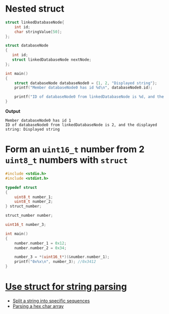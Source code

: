 # Nested struct

```c
struct linkedDatabaseNode{
    int id;
    char stringValue[50];
};

struct databaseNode  
{
   int id;
   struct linkedDatabaseNode nextNode;
};

int main()
{
    struct databaseNode databaseNode0 = {1, 2, "Displayed string"};
    printf("Member databaseNode0 has id %d\n", databaseNode0.id); 

    printf("ID of databaseNode0 from linkedDatabaseNode is %d, and the displayed string: %s", databaseNode0.nextNode.id, databaseNode0.nextNode.stringValue);
}
```

**Output**

```
Member databaseNode0 has id 1
ID of databaseNode0 from linkedDatabaseNode is 2, and the displayed string: Displayed string
```

# Form an ``uint16_t`` number from 2 ``uint8_t`` numbers with ``struct``

```c
#include <stdio.h>
#include <stdint.h>

typedef struct
{
	uint8_t number_1;
	uint8_t number_2;
} struct_number;

struct_number number;

uint16_t number_3;

int main()
{
	number.number_1 = 0x12;
	number.number_2 = 0x34;

	number_3 = *(uint16_t*)(&number.number_1);
	printf("0x%x\n", number_3); //0x3412
}
```

# [Use struct for string parsing](Use%20struct%20for%20string%20parsing.md)

* [Split a string into specific sequences]()
* [Parsing a hex char array]()
